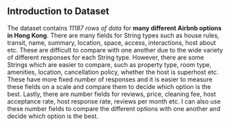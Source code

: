 Introduction to Dataset
---
The dataset contains *11187 rows of data* for **many different Airbnb options in Hong Kong**. There are many fields for String types such as house rules, transit, name, summary, location, space, access, interactions, host about etc. These are difficult to compare with one another due to the wide variety of different responses for each String type. However, there are some Strings which are easier to compare, such as property type, room type, amenities, location, cancellation policy, whether the host is superhost etc. These have more fixed number of responses and it is easier to measure these fields on a scale and compare them to decide which option is the best. Lastly, there are number fields for reviews, price, cleaning fee, host acceptance rate, host response rate, reviews per month etc. I can also use these number fields to compare the different options with one another and decide which option is the best.
